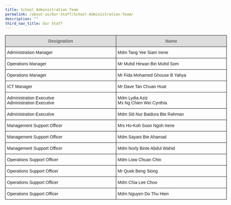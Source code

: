 ```yaml
---
title: School Administration Team
permalink: /about-us/Our-Staff/School-Administration-Team/
description: ""
third_nav_title: Our Staff
---
```

<style type="text/css">
.tg  {border-collapse:collapse;border-spacing:0;}
.tg td{border-color:black;border-style:solid;border-width:1px;font-family:Arial, sans-serif;font-size:14px;
  overflow:hidden;padding:10px 5px;word-break:normal;}
.tg th{border-color:black;border-style:solid;border-width:1px;font-family:Arial, sans-serif;font-size:14px;
  font-weight:normal;overflow:hidden;padding:10px 5px;word-break:normal;}
.tg .tg-cly1{text-align:left;vertical-align:middle}
.tg .tg-a4yv{background-color:#DDD;color:#666;font-weight:bold;text-align:center;vertical-align:top}
</style>
<table class="tg" style="undefined;table-layout: fixed; width: 718px">
<colgroup>
<col style="width: 359px">
<col style="width: 359px">
</colgroup>
<thead>
  <tr>
    <th class="tg-a4yv">Designation<br></th>
    <th class="tg-a4yv">Name<br></th>
  </tr>
</thead>
<tbody>
  <tr>
    <td class="tg-cly1">Administration Manager<br></td>
    <td class="tg-cly1">Mdm Tang Yee Siam Irene<br></td>
  </tr>
  <tr>
    <td class="tg-cly1">Operations Manager<br></td>
    <td class="tg-cly1">Mr Muhd Hirwan Bin Muhd Som<br></td>
  </tr>
	<tr>
    <td class="tg-cly1">Operations Manager<br></td>
    <td class="tg-cly1">Mr Fida Mohamed Ghouse B Yahya<br></td>
  </tr>
  <tr>
    <td class="tg-cly1">ICT Manager<br></td>
    <td class="tg-cly1">Mr Dave Tan Chuan Huat<br></td>
  </tr>
  <tr>
    <td class="tg-cly1">Administration Executive<br>Administration Executive<br></td>
    <td class="tg-cly1">Mdm Lydia Aziz<br>Ms Ng Chien Wei Cynthia<br></td>
  </tr>
  <tr>
    <td class="tg-cly1">Administration Executive<br></td>
    <td class="tg-cly1">Mdm Siti Nur Baidura Bte Rahman<br></td>
  </tr>
  <tr>
    <td class="tg-cly1">Management Support Officer<br></td>
    <td class="tg-cly1">Mrs Ho-Koh Soon Ngoh Irene<br></td>
  </tr>
  <tr>
    <td class="tg-cly1">Management Support Officer<br></td>
    <td class="tg-cly1">Mdm Sayani Bte Ahamad<br></td>
  </tr>
  <tr>
    <td class="tg-cly1">Management Support Officer<br></td>
    <td class="tg-cly1">Mdm Norly Binte Abdul Wahid</td>
  </tr>
  <tr>
    <td class="tg-cly1">Operations Support Officer<br></td>
    <td class="tg-cly1">Mdm Liow Chuan Chin<br></td>
  </tr>
  <tr>
    <td class="tg-cly1">Operations Support Officer<br></td>
    <td class="tg-cly1">Mr Quek Beng Siong<br></td>
  </tr>
  <tr>
    <td class="tg-cly1">Operations Support Officer<br></td>
    <td class="tg-cly1">Mdm Chia Lee Choo<br></td>
  </tr>
  <tr>
    <td class="tg-cly1">Operations Support Officer<br></td>
    <td class="tg-cly1">Mdm Nguyen Do Thu Hien</td>
  </tr>
</tbody>
</table>